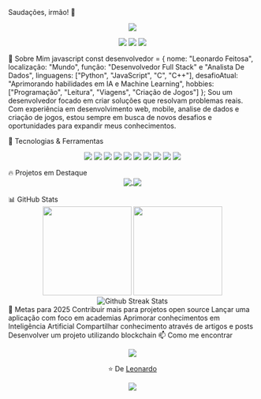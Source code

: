 Saudações, irmão! 👋
<div align="center"> <img src="https://readme-typing-svg.herokuapp.com/?lines=Desenvolvedor+Full+Stack;Entusiasta+de+Tecnologia;Sempre+Aprendendo&font=Fira%20Code&center=true&width=380&height=50"> </div> <p align="center"> <a href="https://seu-site.com"><img src="https://img.shields.io/badge/Website-3b5998?style=flat-square&logo=google-chrome&logoColor=white" /></a> <a href="https://linkedin.com/in/seu-linkedin"><img src="https://img.shields.io/badge/-LinkedIn-0e76a8?style=flat-square&logo=Linkedin&logoColor=white" /></a> <a href="https://twitter.com/seu-twitter"><img src="https://img.shields.io/badge/-Twitter-00acee?style=flat-square&logo=Twitter&logoColor=white" /></a> </p>
💫 Sobre Mim
javascript
const desenvolvedor = {
  nome: "Leonardo Feitosa",
  localização: "Mundo",
  função: "Desenvolvedor Full Stack" e "Analista De Dados",
  linguagens: ["Python", "JavaScript", "C", "C++"],
  desafioAtual: "Aprimorando habilidades em IA e Machine Learning",
  hobbies: ["Programação", "Leitura", "Viagens", "Criação de Jogos"]
};
Sou um desenvolvedor focado em criar soluções que resolvam problemas reais. Com experiência em desenvolvimento web, mobile, analise de dados e criação de jogos, estou sempre em busca de novos desafios e oportunidades para expandir meus conhecimentos. 

🚀 Tecnologias & Ferramentas
<p align="center"> <img src="https://img.shields.io/badge/JavaScript-F7DF1E?style=for-the-badge&logo=javascript&logoColor=black" /> <img src="https://img.shields.io/badge/TypeScript-007ACC?style=for-the-badge&logo=typescript&logoColor=white" /> <img src="https://img.shields.io/badge/React-20232A?style=for-the-badge&logo=react&logoColor=61DAFB" /> <img src="https://img.shields.io/badge/Node.js-339933?style=for-the-badge&logo=nodedotjs&logoColor=white" /> <img src="https://img.shields.io/badge/Python-3776AB?style=for-the-badge&logo=python&logoColor=white" /> <img src="https://img.shields.io/badge/Docker-2CA5E0?style=for-the-badge&logo=docker&logoColor=white" /> <img src="https://img.shields.io/badge/Git-F05032?style=for-the-badge&logo=git&logoColor=white" /> <img src="https://img.shields.io/badge/MongoDB-4EA94B?style=for-the-badge&logo=mongodb&logoColor=white" /> <img src="https://img.shields.io/badge/PostgreSQL-316192?style=for-the-badge&logo=postgresql&logoColor=white" /> <img src="https://img.shields.io/badge/AWS-232F3E?style=for-the-badge&logo=amazon-aws&logoColor=white" /> </p>
🔥 Projetos em Destaque
<div align="center"> <a href="https://github.com/seu-usuario/projeto-incrivel"> <img align="center" src="https://github-readme-stats.vercel.app/api/pin/?username=seu-usuario&repo=projeto-incrivel&theme=dracula" /> </a> <a href="https://github.com/seu-usuario/app-inovador"> <img align="center" src="https://github-readme-stats.vercel.app/api/pin/?username=seu-usuario&repo=app-inovador&theme=dracula" /> </a> </div> <br/>
📊 GitHub Stats
<div align="center"> <img height="180em" src="https://github-readme-stats.vercel.app/api?username=seu-usuario&show_icons=true&theme=dracula&include_all_commits=true&count_private=true"/> <img height="180em" src="https://github-readme-stats.vercel.app/api/top-langs/?username=seu-usuario&layout=compact&langs_count=7&theme=dracula"/> </div> <div align="center"> <img src="https://github-readme-streak-stats.herokuapp.com/?user=seu-usuario&theme=dracula" alt="Github Streak Stats"> </div>
🎯 Metas para 2025
 Contribuir mais para projetos open source
 Lançar uma aplicação com foco em academias
 Aprimorar conhecimentos em Inteligência Artificial
 Compartilhar conhecimento através de artigos e posts
 Desenvolver um projeto utilizando blockchain
📫 Como me encontrar
<p align="center"> <a href="mailto:leonardofeitosa789@gmail.com"><img src="https://img.shields.io/badge/Email-D14836?style=for-the-badge&logo=gmail&logoColor=white" /></a>  </p>
<div align="center"> <p>⭐️ De <a href="https://github.com/Leonzuka">Leonardo</a></p> <img src="https://komarev.com/ghpvc/?username=seu-usuario&color=blueviolet&style=flat-square&label=Visualizações+do+perfil" /> </div>
